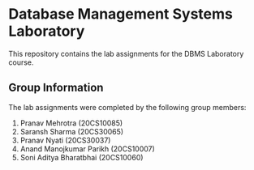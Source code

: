# Database Management Systems Laboratory
This repository contains the lab assignments for the DBMS Laboratory course.


## Group Information
The lab assignments were completed by the following group members:
1. Pranav Mehrotra (20CS10085)
2. Saransh Sharma (20CS30065)
3. Pranav Nyati (20CS30037)
4. Anand Manojkumar Parikh (20CS10007)
5. Soni Aditya Bharatbhai (20CS10060)

